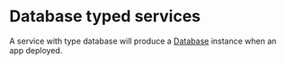 # Database typed services

A service with type database will produce a [Database](../databases/index.md) instance when an app deployed. 

